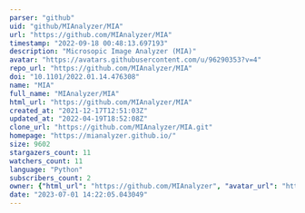 ```yaml
---
parser: "github"
uid: "github/MIAnalyzer/MIA"
url: "https://github.com/MIAnalyzer/MIA"
timestamp: "2022-09-18 00:48:13.697193"
description: "Microsopic Image Analyzer (MIA)"
avatar: "https://avatars.githubusercontent.com/u/96290353?v=4"
repo_url: "https://github.com/MIAnalyzer/MIA"
doi: "10.1101/2022.01.14.476308"
name: "MIA"
full_name: "MIAnalyzer/MIA"
html_url: "https://github.com/MIAnalyzer/MIA"
created_at: "2021-12-17T12:51:03Z"
updated_at: "2022-04-19T18:52:08Z"
clone_url: "https://github.com/MIAnalyzer/MIA.git"
homepage: "https://mianalyzer.github.io/"
size: 9602
stargazers_count: 11
watchers_count: 11
language: "Python"
subscribers_count: 2
owner: {"html_url": "https://github.com/MIAnalyzer", "avatar_url": "https://avatars.githubusercontent.com/u/96290353?v=4", "login": "MIAnalyzer", "type": "Organization"}
date: "2023-07-01 14:22:05.043049"
---
```

